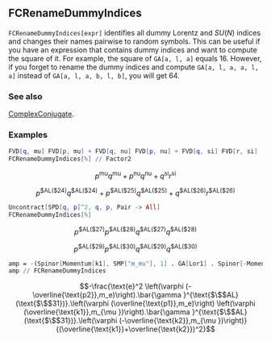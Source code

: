 ## FCRenameDummyIndices

`FCRenameDummyIndices[expr]` identifies all dummy Lorentz and $SU(N)$ indices and changes their names pairwise to random symbols. This can be useful if you have an expression that contains dummy indices and want to compute the square of it. For example, the square of `GA[a, l, a]` equals $16$. However, if you forget to rename the dummy indices and compute `GA[a, l, a, a, l, a]` instead of `GA[a, l, a, b, l, b]`, you will get $64$.

### See also

[ComplexConjugate](ComplexConjugate).

### Examples

```mathematica
FVD[q, mu] FVD[p, mu] + FVD[q, nu] FVD[p, nu] + FVD[q, si] FVD[r, si]
FCRenameDummyIndices[%] // Factor2
```

$$p^{\text{mu}} q^{\text{mu}}+p^{\text{nu}} q^{\text{nu}}+q^{\text{si}} r^{\text{si}}$$

$$p^{\text{$\$$AL}(\text{$\$$24})} q^{\text{$\$$AL}(\text{$\$$24})}+p^{\text{$\$$AL}(\text{$\$$25})} q^{\text{$\$$AL}(\text{$\$$25})}+q^{\text{$\$$AL}(\text{$\$$26})} r^{\text{$\$$AL}(\text{$\$$26})}$$

```mathematica
Uncontract[SPD[q, p]^2, q, p, Pair -> All]
FCRenameDummyIndices[%]
```

$$p^{\text{$\$$AL}(\text{$\$$27})} p^{\text{$\$$AL}(\text{$\$$28})} q^{\text{$\$$AL}(\text{$\$$27})} q^{\text{$\$$AL}(\text{$\$$28})}$$

$$p^{\text{$\$$AL}(\text{$\$$29})} p^{\text{$\$$AL}(\text{$\$$30})} q^{\text{$\$$AL}(\text{$\$$29})} q^{\text{$\$$AL}(\text{$\$$30})}$$

```mathematica
amp = -(Spinor[Momentum[k1], SMP["m_mu"], 1] . GA[Lor1] . Spinor[-Momentum[k2], SMP["m_mu"], 1]*Spinor[-Momentum[p2], SMP["m_e"], 1] . GA[Lor1] . Spinor[Momentum[p1], SMP["m_e"], 1]*FAD[k1 + k2, Dimension -> 4]*SMP["e"]^2);
amp // FCRenameDummyIndices
```

$$-\frac{\text{e}^2 \left(\varphi (-\overline{\text{p2}},m_e)\right).\bar{\gamma }^{\text{$\$$AL}(\text{$\$$31})}.\left(\varphi (\overline{\text{p1}},m_e)\right) \left(\varphi (\overline{\text{k1}},m_{\mu })\right).\bar{\gamma }^{\text{$\$$AL}(\text{$\$$31})}.\left(\varphi (-\overline{\text{k2}},m_{\mu })\right)}{(\overline{\text{k1}}+\overline{\text{k2}})^2}$$